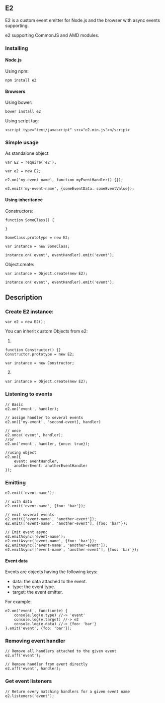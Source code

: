 ## E2

E2 is a custom event emitter for Node.js and the browser with async events supporting.

e2 supporting CommonJS and AMD modules.

### Installing

#### Node.js

Using npm:

```
npm install e2
```

#### Browsers

Using bower:

```
bower install e2
```

Using script tag:

```
<script type="text/javascript" src="e2.min.js"></script>
```

### Simple usage

As standalone object

```
var E2 = require('e2');

var e2 = new E2;

e2.on('my-event-name', function myEventHandler() {});

e2.emit('my-event-name', {someEventData: someEventValue});

```

#### Using inheritance

Constructors:

```
function SomeClass() {

}

SomeClass.prototype = new E2;

var instance = new SomeClass;

instance.on('event', eventHandler).emit('event');

```

Object.create:

```
var instance = Object.create(new E2);

instance.on('event', eventHandler).emit('event');
```

## Description

### Create E2 instance:

```
var e2 = new E2();
```

You can inherit custom Objects from e2:

1)

```
function Constructor() {}
Constructor.prototype = new E2;

var instance = new Constructor;
```

2)

```
var instance = Object.create(new E2);
```

### Listening to events

```
// Basic
e2.on('event', handler);

// assign handler to several events
e2.on(['my-event', 'second-event], handler)

// once
e2.once('event', handler);
//or
e2.on('event', handler, {once: true});

//using object
e2.on({
    event: eventHandler,
    anotherEvent: anotherEventHandler
});

```

### Emitting
```
e2.emit('event-name');

// with data
e2.emit('event-name', {foo: 'bar'});

// emit several events
e2.emit(['event-name', 'another-event']);
e2.emit(['event-name', 'another-event'], {foo: 'bar'});

// Emit event async
e2.emitAsync('event-name');
e2.emitAsync('event-name', {foo: 'bar'});
e2.emitAsync(['event-name', 'another-event']);
e2.emitAsync(['event-name', 'another-event'], {foo: 'bar'});
```

#### Event data
Events are objects having the following keys:

* data: the data attached to the event.
* type: the event type.
* target: the event emitter.

For example:

```
e2.on('event', function(e) {
    console.log(e.type) //-> 'event'
    console.log(e.target) //-> e2
    console.log(e.data) //-> {foo: 'bar'}
}.emit('event', {foo: 'bar'});

```

### Removing event handler
```
// Remove all handlers attached to the given event
e2.off('event');

// Remove handler from event directly
e2.off('event', handler);
```

### Get event listeners

```
// Return every matching handlers for a given event name
e2.listeners('event');
```
